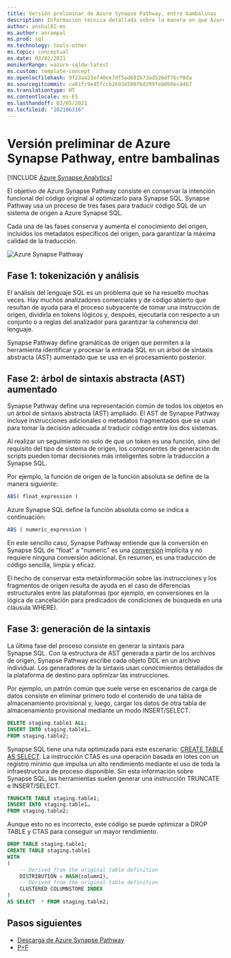 ```yaml
---
title: Versión preliminar de Azure Synapse Pathway, entre bambalinas
description: Información técnica detallada sobre la manera en que Azure Synapse Pathway traduce el código.
author: anshul82-ms
ms.author: anrampal
ms.prod: sql
ms.technology: tools-other
ms.topic: conceptual
ms.date: 03/02/2021
monikerRange: =azure-sqldw-latest
ms.custom: template-concept
ms.openlocfilehash: 9f23aa23ef40ee7df5ad601b73ad526df7bcf0da
ms.sourcegitcommit: ca81fc9e45fccb26934580f6d299feb0b8ec44b7
ms.translationtype: HT
ms.contentlocale: es-ES
ms.lasthandoff: 03/05/2021
ms.locfileid: "102186316"
---
```

# <a name="azure-synapse-pathway-preview-behind-the-scenes"></a>Versión preliminar de Azure Synapse Pathway, entre bambalinas
[!INCLUDE [Azure Synapse Analytics](../../includes/applies-to-version/asa.md)]

El objetivo de Azure Synapse Pathway consiste en conservar la intención funcional del código original al optimizarlo para Synapse SQL. Synapse Pathway usa un proceso de tres fases para traducir código SQL de un sistema de origen a Azure Synapse SQL.

Cada una de las fases conserva y aumenta el conocimiento del origen, incluidos los metadatos específicos del origen, para garantizar la máxima calidad de la traducción.

 ![Azure Synapse Pathway](./media/synapse-pathway-behind-the-scenes/behind-the-scene.png)

## <a name="stage-1--lexing-and-parsing"></a>Fase 1: tokenización y análisis

El análisis del lenguaje SQL es un problema que se ha resuelto muchas veces. Hay muchos analizadores comerciales y de código abierto que resultan de ayuda para el proceso subyacente de tomar una instrucción de origen, dividirla en tokens lógicos y, después, ejecutarla con respecto a un conjunto o a reglas del analizador para garantizar la coherencia del lenguaje. 

Synapse Pathway define gramáticas de origen que permiten a la herramienta identificar y procesar la entrada SQL en un árbol de sintaxis abstracta (AST) aumentado que se usa en el procesamiento posterior. 

## <a name="stage-2---augmented-abstract-syntax-tree-ast"></a>Fase 2: árbol de sintaxis abstracta (AST) aumentado

Synapse Pathway define una representación común de todos los objetos en un árbol de sintaxis abstracta (AST) ampliado. El AST de Synapse Pathway incluye instrucciones adicionales o metadatos fragmentados que se usan para tomar la decisión adecuada al traducir código entre los dos sistemas.

Al realizar un seguimiento no solo de que un token es una función, sino del requisito del tipo de sistema de origen, los componentes de generación de scripts pueden tomar decisiones más inteligentes sobre la traducción a Synapse SQL.

Por ejemplo, la función de origen de la función absoluta se define de la manera siguiente:

```sql  
ABS( float_expression ) 
```

Azure Synapse SQL define la función absoluta como se indica a continuación:

```sql  
ABS ( numeric_expression )  
```

En este sencillo caso, Synapse Pathway entiende que la conversión en Synapse SQL de "float" a "numeric" es una [conversión](../../t-sql/functions/cast-and-convert-transact-sql.md?view=azure-sqldw-latest&preserve-view=true#implicit-conversions) implícita y no requiere ninguna conversión adicional. En resumen, es una traducción de código sencilla, limpia y eficaz.

El hecho de conservar esta metainformación sobre las instrucciones y los fragmentos de origen resulta de ayuda en el caso de diferencias estructurales entre las plataformas (por ejemplo, en conversiones en la lógica de cancelación para predicados de condiciones de búsqueda en una cláusula WHERE).

## <a name="stage-3---syntax-generation"></a>Fase 3: generación de la sintaxis

La última fase del proceso consiste en generar la sintaxis para Synapse SQL. Con la estructura de AST generada a partir de los archivos de origen, Synapse Pathway escribe cada objeto DDL en un archivo individual. Los generadores de la sintaxis usan conocimientos detallados de la plataforma de destino para optimizar las instrucciones.

Por ejemplo, un patrón común que suele verse en escenarios de carga de datos consiste en eliminar primero todo el contenido de una tabla de almacenamiento provisional y, luego, cargar los datos de otra tabla de almacenamiento provisional mediante un modo INSERT/SELECT.

```sql  
DELETE staging.table1 ALL;
INSERT INTO staging.table1…
FROM staging.table2;
```

Synapse SQL tiene una ruta optimizada para este escenario: [CREATE TABLE AS SELECT](/azure/synapse-analytics/sql-data-warehouse/sql-data-warehouse-develop-ctas). La instrucción CTAS es una operación basada en lotes con un registro mínimo que impulsa un alto rendimiento mediante el uso de toda la infraestructura de proceso disponible. Sin esta información sobre Synapse SQL, las herramientas suelen generar una instrucción TRUNCATE e INSERT/SELECT.

```sql  
TRUNCATE TABLE staging.table1;
INSERT INTO staging.table1…
FROM staging.table2;
```

Aunque esto no es incorrecto, este código se puede optimizar a DROP TABLE y CTAS para conseguir un mayor rendimiento.

```sql  
DROP TABLE staging.table1;
CREATE TABLE staging.table1
WITH
(
    -- Derived from the original table definition 
    DISTRIBUTION = HASH(column1),
    -- Derived from the original table definition
    CLUSTERED COLUMNSTORE INDEX
)
AS SELECT  * FROM staging.table2;
```

## <a name="next-steps"></a>Pasos siguientes

- [Descarga de Azure Synapse Pathway](synapse-pathway-download.md)
- [P+F](pathway-faq.md)

